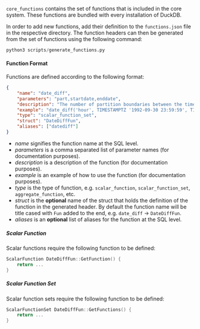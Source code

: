 `core_functions` contains the set of functions that is included in the core system.
These functions are bundled with every installation of DuckDB.

In order to add new functions, add their definition to the `functions.json` file in the respective directory.
The function headers can then be generated from the set of functions using the following command:

```python
python3 scripts/generate_functions.py
```

#### Function Format

Functions are defined according to the following format:

```json
{
    "name": "date_diff",
    "parameters": "part,startdate,enddate",
    "description": "The number of partition boundaries between the timestamps",
    "example": "date_diff('hour', TIMESTAMPTZ '1992-09-30 23:59:59', TIMESTAMPTZ '1992-10-01 01:58:00')",
    "type": "scalar_function_set",
    "struct": "DateDiffFun",
    "aliases": ["datediff"]
}
```

* *name* signifies the function name at the SQL level.
* *parameters* is a comma separated list of parameter names (for documentation purposes).
* *description* is a description of the function (for documentation purposes).
* *example* is an example of how to use the function (for documentation purposes).
* *type* is the type of function, e.g. `scalar_function`, `scalar_function_set`, `aggregate_function`, etc.
* *struct* is the **optional** name of the struct that holds the definition of the function in the generated header. By default the function name will be title cased with `Fun` added to the end, e.g. `date_diff` -> `DateDiffFun`.
* *aliases* is an **optional** list of aliases for the function at the SQL level.

##### Scalar Function
Scalar functions require the following function to be defined:

```cpp
ScalarFunction DateDiffFun::GetFunction() {
	return ...
}
```

##### Scalar Function Set
Scalar function sets require the following function to be defined:

```cpp
ScalarFunctionSet DateDiffFun::GetFunctions() {
	return ...
}
```
